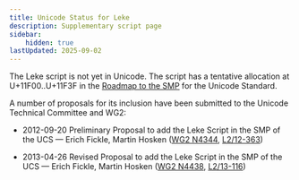 ```yaml
---
title: Unicode Status for Leke
description: Supplementary script page
sidebar:
    hidden: true
lastUpdated: 2025-09-02
---
```


The Leke script is not yet in Unicode. The script has a tentative allocation at U+11F00..U+11F3F in the [Roadmap to the SMP](http://www.unicode.org/roadmaps/smp/) for the Unicode Standard.

[comment]: # (end of intro)

[comment]: # (start of blocks)



[comment]: # (end of blocks)

[comment]: # (start of chars)



[comment]: # (end of chars)

[comment]: # (start of rest)

A number of proposals for its inclusion have been submitted to the Unicode Technical Committee and WG2:

- 2012-09-20 Preliminary Proposal to add the Leke Script in the SMP of the UCS — Erich Fickle, Martin Hosken ([WG2 N4344](https://www.unicode.org/wg2/docs/n4344.pdf), [L2/12-363](http://www.unicode.org/cgi-bin/GetMatchingDocs.pl?L2/12-363))

- 2013-04-26 Revised Proposal to add the Leke Script in the SMP of the UCS — Erich Fickle, Martin Hosken ([WG2 N4438](https://www.unicode.org/wg2/docs/n4438.pdf), [L2/13-116](http://www.unicode.org/cgi-bin/GetMatchingDocs.pl?L2/13-116))
